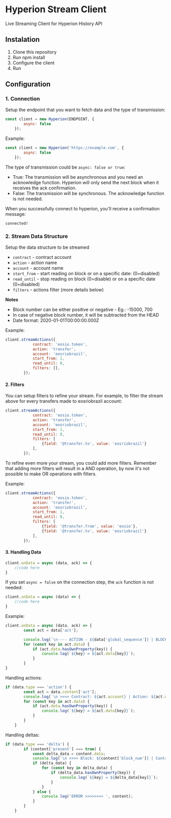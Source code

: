 # Hyperion Stream Client

Live Streaming Client for Hyperion History API

## Instalation
1. Clone this repository
2. Run npm install
3. Configure the client
4. Run

## Configuration
### 1. Connection

Setup the endpoint that you want to fetch data and the type of transmission:

```javascript
const client = new Hyperion(ENDPOINT, {
        async: false
    });
```

Example:

```javascript
const client = new Hyperion('https://example.com', {
        async: false
    });
```

The type of transmission could be `async: false or true`:
- True: The transmission will be asynchronous and you need an acknowledge function. Hyperion will 
only send the next block when it receives the ack confirmation.
- False: The transmission will be synchronous. The acknowledge function is not needed.

When you successfully connect to hyperion, you'll receive a confirmation message:

`connected!`

### 2. Stream Data Structure

Setup the data structure to be streamed

 - `contract` - contract account
 - `action` - action name
 - `account` - account name
 - `start_from` - start reading on block or on a specific date: (0=disabled)
 - `read_until` - stop reading on block  (0=disable) or on a specific date (0=disabled)
 - `filters` - actions filter (more details below)

**Notes**
- Block number can be either positive or negative - Eg.: -15000, 700
- In case of negative block number, it will be subtracted from the HEAD
- Date format: 2020-01-01T00:00:00.000Z
 
Example:

```javascript
client.streamActions({
            contract: 'eosio.token',
            action: 'transfer',
            account: 'eosriobrazil',
            start_from: 1,
            read_until: 0,
            filters: [],
        });
``` 

#### 2. Filters
You can setup filters to refine your stream. For example, to filter the stream above for
every transfers made to eosriobrazil account:

```javascript
client.streamActions({
            contract: 'eosio.token',
            action: 'transfer',
            account: 'eosriobrazil',
            start_from: 1,
            read_until: 0,
            filters: [
                {field: '@transfer.to', value: 'eosriobrazil'}
            ],
        });
``` 

To refine even more your stream, you could add more filters. Remember that adding more filters
will result in a AND operation, by now it's not possible to make OR operations with filters.

Example:

```javascript
client.streamActions({
            contract: 'eosio.token',
            action: 'transfer',
            account: 'eosriobrazil',
            start_from: 1,
            read_until: 0,
            filters: [
                {field: '@transfer.from', value: 'eosio'},
                {field: '@transfer.to', value: 'eosriobrazil'}
            ],
        });
``` 

#### 3. Handling Data
```javascript
client.onData = async (data, ack) => {
    //code here
}
```

If you set `async = false` on the connection step, the `ack` function is not needed:
```javascript
client.onData = async (data) => {
    //code here
}
```

Example:

```javascript
client.onData = async (data, ack) => {
        const act = data['act'];

        console.log(`\n---- ACTION - ${data['global_sequence']} | BLOCK: ${data['block_num']} | ${act.account}::${act.name}`);
        for (const key in act.data) {
            if (act.data.hasOwnProperty(key)) {
                console.log(`${key} = ${act.data[key]}`);
            }
        }
}
```

Handling actions:
````javascript
if (data.type === 'action') {
        const act = data.content['act'];
        console.log(`\n >>>> Contract: ${act.account} | Action: ${act.name} | Block: ${content['block_num']} <<<< `);
        for (const key in act.data) {
            if (act.data.hasOwnProperty(key)) {
                console.log(`${key} = ${act.data[key]}`);
            }
        }
    }
````

Handling deltas:
````javascript
if (data.type === 'delta') {
        if (content['present'] === true) {
            const delta_data = content.data;
            console.log(`\n >>>> Block: ${content['block_num']} | Contract: ${content.code} | Table: ${content.table} | Scope: ${content['scope']} | Payer: ${content['payer']} <<<< `);
            if (delta_data) {
                for (const key in delta_data) {
                    if (delta_data.hasOwnProperty(key)) {
                        console.log(`${key} = ${delta_data[key]}`);
                    }
                }
            } else {
                console.log('ERROR >>>>>>>> ', content);
            }
        }
    }
````
